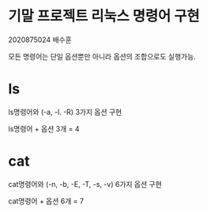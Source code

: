 # 기말 프로젝트 리눅스 명령어 구현

2020875024 배수훈

모든 명령어는 단일 옵션뿐만 아니라 옵션의 조합으로도 실행가능.

# ls
ls명령어와 (-a, -l. -R) 3가지 옵션 구현

ls명령어 + 옵션 3개 = 4

# cat
cat명령어와 (-n, -b, -E, -T, -s, -v) 6가지 옵션 구현 

cat명령어 + 옵션 6개 = 7

